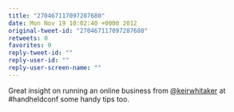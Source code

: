 ```yaml
---
title: "270467117097287680"
date: Mon Nov 19 10:02:40 +0000 2012
original-tweet-id: "270467117097287680"
retweets: 0
favorites: 0
reply-tweet-id: ""
reply-user-id: ""
reply-user-screen-name: ""
---
```

Great insight on running an online business from <a href="https://twitter.com/keirwhitaker">@keirwhitaker</a> at #handheldconf some handy tips too.

